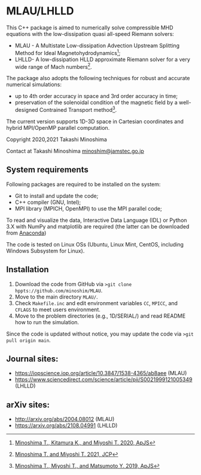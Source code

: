 # MLAU/LHLLD
This C++ package is aimed to numerically solve compressible MHD equations with the low-dissipation quasi all-speed Riemann solvers:
- MLAU - A Multistate Low-dissipation Advection Upstream Splitting Method for Ideal Magnetohydrodynamics[^1];
- LHLLD- A low-dissipation HLLD approximate Riemann solver for a very wide range of Mach numbers[^2].

The package also adopts the following techniques for robust and accurate numerical simulations:
- up to 4th order accuracy in space and 3rd order accuracy in time;
- preservation of the solenoidal condition of the magnetic field by a well-designed Contrained Transport method[^3].

The current version supports 1D-3D space in Cartesian coordinates and hybrid MPI/OpenMP parallel computation.
 
Copyright 2020,2021 Takashi Minoshima

Contact at Takashi Minoshima <minoshim@jamstec.go.jp>

## System requirements
Following packages are required to be installed on the system:
- Git to install and update the code;
- C++ compiler (GNU, Intel);
- MPI library (MPICH, OpenMPI) to use the MPI parallel code;

To read and visualize the data, Interactive Data Language (IDL) or Python 3.X with NumPy and matplotlib are required (the latter can be downloaded from [Anaconda](https://www.anaconda.com/products/distribution))

The code is tested on Linux OSs (Ubuntu, Linux Mint, CentOS, including Windows Subsystem for Linux).

## Installation
1. Download the code from GitHub via `>git clone hppts://github.com/minoshim/MLAU`.
2. Move to the main directory `MLAU/`.
3. Check `Makefile.inc` and edit environment variables `CC`, `MPICC`, and `CFLAGS` to meet users environment.
4. Move to the problem directories (e.g., 1D/SERIAL/) and read README how to run the simulation.

Since the code is updated without notice, you may update the code via `>git pull origin main`.

## Journal sites:
- https://iopscience.iop.org/article/10.3847/1538-4365/ab8aee (MLAU)
- https://www.sciencedirect.com/science/article/pii/S0021999121005349 (LHLLD)

## arXiv sites:
- http://arxiv.org/abs/2004.08012 (MLAU)
- https://arxiv.org/abs/2108.04991 (LHLLD)

[^1]: [Minoshima T., Kitamura K., and Miyoshi T. 2020, ApJS](https://iopscience.iop.org/article/10.3847/1538-4365/ab8aee/meta)
[^2]: [Minoshima T. and Miyoshi T. 2021, JCP](https://www.sciencedirect.com/science/article/pii/S0021999121005349)
[^3]: [Minoshima T., Miyoshi T., and Matsumoto Y. 2019, ApJS](https://iopscience.iop.org/article/10.3847/1538-4365/ab1a36/meta)
